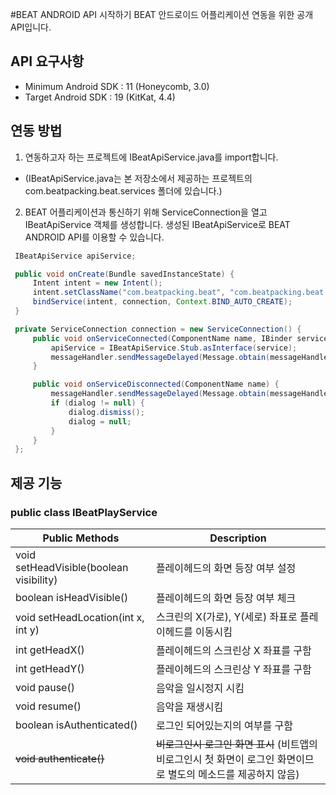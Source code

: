 #BEAT ANDROID API 시작하기
BEAT 안드로이드 어플리케이션 연동을 위한 공개 API입니다.


## API 요구사항
* Minimum Android SDK : 11 (Honeycomb, 3.0)
* Target Android SDK : 19 (KitKat, 4.4)

## 연동 방법
 1. 연동하고자 하는 프로젝트에 IBeatApiService.java를 import합니다.
  * (IBeatApiService.java는 본 저장소에서 제공하는 프로젝트의 com.beatpacking.beat.services 폴더에 있습니다.)
 2. BEAT 어플리케이션과 통신하기 위해 ServiceConnection을 열고 IBeatApiService 객체를 생성합니다. 생성된 IBeatApiService로 BEAT ANDROID API를 이용할 수 있습니다.
 ```java
  IBeatApiService apiService;

  public void onCreate(Bundle savedInstanceState) {
      Intent intent = new Intent();
      intent.setClassName("com.beatpacking.beat", "com.beatpacking.beat.services.PlayHeadService");
      bindService(intent, connection, Context.BIND_AUTO_CREATE);
  }

  private ServiceConnection connection = new ServiceConnection() {
      public void onServiceConnected(ComponentName name, IBinder service) 
          apiService = IBeatApiService.Stub.asInterface(service);
          messageHandler.sendMessageDelayed(Message.obtain(messageHandler, MSG_CONNECTED), 1000);
      }

      public void onServiceDisconnected(ComponentName name) {
          messageHandler.sendMessageDelayed(Message.obtain(messageHandler, MSG_DISCONNECTED), 500);
          if (dialog != null) {
              dialog.dismiss();
              dialog = null;
          }
      }
  };
```

## 제공 기능
### public class IBeatPlayService
| Public Methods | Description |
| -------------- | --------------- |
| void setHeadVisible(boolean visibility) | 플레이헤드의 화면 등장 여부 설정 |
| boolean isHeadVisible() | 플레이헤드의 화면 등장 여부 체크 |
| void setHeadLocation(int x, int y) | 스크린의 X(가로), Y(세로) 좌표로 플레이헤드를 이동시킴 |
| int getHeadX() | 플레이헤드의 스크린상 X 좌표를 구함 |
| int getHeadY() | 플레이헤드의 스크린상 Y 좌표를 구함 |
| void pause() | 음악을 일시정지 시킴 |
| void resume() | 음악을 재생시킴 |
| boolean isAuthenticated() | 로그인 되어있는지의 여부를 구함 |
| ~~void authenticate()~~ | ~~비로그인시 로그인 화면 표시~~ (비트앱의 비로그인시 첫 화면이 로그인 화면이므로 별도의 메소드를 제공하지 않음) |



